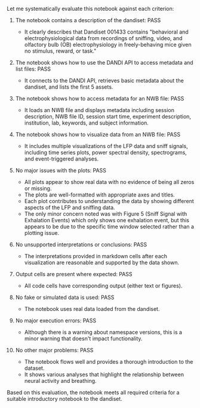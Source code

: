 Let me systematically evaluate this notebook against each criterion:

1. The notebook contains a description of the dandiset: PASS
   - It clearly describes that Dandiset 001433 contains "behavioral and electrophysiological data from recordings of sniffing, video, and olfactory bulb (OB) electrophysiology in freely-behaving mice given no stimulus, reward, or task."

2. The notebook shows how to use the DANDI API to access metadata and list files: PASS
   - It connects to the DANDI API, retrieves basic metadata about the dandiset, and lists the first 5 assets.

3. The notebook shows how to access metadata for an NWB file: PASS
   - It loads an NWB file and displays metadata including session description, NWB file ID, session start time, experiment description, institution, lab, keywords, and subject information.

4. The notebook shows how to visualize data from an NWB file: PASS
   - It includes multiple visualizations of the LFP data and sniff signals, including time series plots, power spectral density, spectrograms, and event-triggered analyses.

5. No major issues with the plots: PASS
   - All plots appear to show real data with no evidence of being all zeros or missing.
   - The plots are well-formatted with appropriate axes and titles.
   - Each plot contributes to understanding the data by showing different aspects of the LFP and sniffing data.
   - The only minor concern noted was with Figure 5 (Sniff Signal with Exhalation Events) which only shows one exhalation event, but this appears to be due to the specific time window selected rather than a plotting issue.

6. No unsupported interpretations or conclusions: PASS
   - The interpretations provided in markdown cells after each visualization are reasonable and supported by the data shown.

7. Output cells are present where expected: PASS
   - All code cells have corresponding output (either text or figures).

8. No fake or simulated data is used: PASS
   - The notebook uses real data loaded from the dandiset.

9. No major execution errors: PASS
   - Although there is a warning about namespace versions, this is a minor warning that doesn't impact functionality.

10. No other major problems: PASS
    - The notebook flows well and provides a thorough introduction to the dataset.
    - It shows various analyses that highlight the relationship between neural activity and breathing.

Based on this evaluation, the notebook meets all required criteria for a suitable introductory notebook to the dandiset.